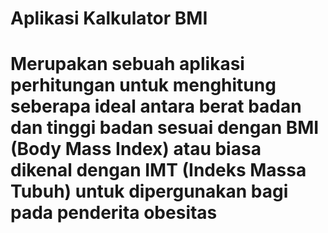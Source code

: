 # Aplikasi Kalkulator BMI
# Merupakan sebuah aplikasi perhitungan untuk menghitung seberapa ideal antara berat badan dan tinggi badan sesuai dengan BMI (Body Mass Index) atau biasa dikenal dengan IMT (Indeks Massa Tubuh) untuk dipergunakan bagi pada penderita obesitas

